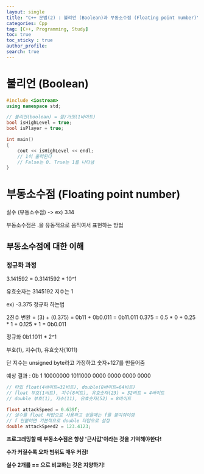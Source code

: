 ```yaml
---
layout: single
title: "C++ 문법(2) : 불리언 (Boolean)과 부동소수점 (Floating point number)"
categories: Cpp
tag: [C++, Programming, Study]
toc: true
toc_sticky : true
author_profile: 
search: true
---
```


# 불리언 (Boolean)

```c++
#include <iostream>
using namespace std;

// 불리언(boolean) = 참/거짓(1바이트)
bool isHighLevel = true;
bool isPlayer = true;

int main()
{
	cout << isHighLevel << endl;
	// 1이 출력된다
	// False는 0. True는 1를 나타냄
}
```

# 부동소수점 (Floating point number)

실수 (부동소수점) -> ex) 3.14

부동소수점은 .을 유동적으로 움직여서 표현하는 방법

## 부동소수점에 대한 이해

### 정규화 과정

3.141592 = 0.3141592 * 10^1 

유효숫자는 3145192 지수는 1



ex) -3.375 정규화 하는법

2진수 변환 = (3) + (0.375) = 0b11 + 0b0.011 = 0b11.011
0.375 = 0.5 * 0 + 0.25 * 1 + 0.125 * 1 = 0b0.011

정규화 0b1.1011 * 2^1

부호(1), 지수(1), 유효숫자(1011)

단 지수는 unsigned byte라고 가정하고 숫자+127를 만들어줌

예상 결과 : 0b 1 10000000 1011000 0000 0000 0000 0000

```c++
// 타입 float(4바이트=32비트), double(8바이트=64비트)
// float 부호(1비트), 지수(8비트), 유효숫자(23) = 32비트 = 4바이트
// double 부호(1), 지수(11), 유효숫자(52) = 8바이트

float attackSpeed = 0.639f;
// 실수를 float 타입으로 사용하고 싶을때는 f를 붙여줘야함
// f 안붙이면 기본적으로 double 타입으로 설정
double attackSpeed2 = 123.4123;
```

**프로그래밍할 때 부동소수점은 항상 '근사값'이라는 것을 기억해야한다!**

**수가 커질수록 오차 범위도 매우 커짐!**

**실수 2개를 == 으로 비교하는 것은 지양하기!**
